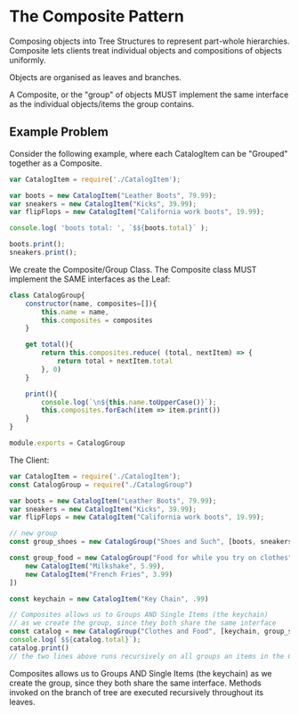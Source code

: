 # The Composite Pattern

Composing objects into Tree Structures to represent part-whole hierarchies. Composite lets clients treat individual objects and compositions of objects uniformly.

Objects are organised as leaves and branches.

A Composite, or the "group" of objects MUST implement the same interface as the individual objects/items the group contains.

## Example Problem

Consider the following example, where each CatalogItem can be "Grouped" together as a Composite.

```javascript
var CatalogItem = require('./CatalogItem');

var boots = new CatalogItem("Leather Boots", 79.99);
var sneakers = new CatalogItem("Kicks", 39.99);
var flipFlops = new CatalogItem("California work boots", 19.99);

console.log( 'boots total: ', `$${boots.total}` );

boots.print();
sneakers.print();

```

We create the Composite/Group Class. The Composite class MUST implement the SAME interfaces as the Leaf:

```javascript
class CatalogGroup{
	constructor(name, composites=[]){
		this.name = name,
		this.composites = composites
	}

	get total(){
		return this.composites.reduce( (total, nextItem) => {
			return total + nextItem.total
		}, 0)
	}

	print(){
		console.log(`\n${this.name.toUpperCase()}`);
		this.composites.forEach(item => item.print())
	}
}

module.exports = CatalogGroup
```

The Client:

```javascript
var CatalogItem = require('./CatalogItem');
const CatalogGroup = require("./CatalogGroup")

var boots = new CatalogItem("Leather Boots", 79.99);
var sneakers = new CatalogItem("Kicks", 39.99);
var flipFlops = new CatalogItem("California work boots", 19.99);

// new group
const group_shoes = new CatalogGroup("Shoes and Such", [boots, sneakers, flipFlops])

const group_food = new CatalogGroup("Food for while you try on clothes", [
	new CatalogItem("Milkshake", 5.99),
	new CatalogItem("French Fries", 3.99)
])

const keychain = new CatalogItem("Key Chain", .99)

// Composites allows us to Groups AND Single Items (the keychain)
// as we create the group, since they both share the same interface
const catalog = new CatalogGroup("Clothes and Food", [keychain, group_shoes, group_food])
console.log(`$${catalog.total}`);
catalog.print()
// the two lines above runs recursively on all groups an items in the Catalog Composite
```

Composites allows us to Groups AND Single Items (the keychain) as we create the group, since they both share the same interface. Methods invoked on the branch of tree are executed recursively throughout its leaves.